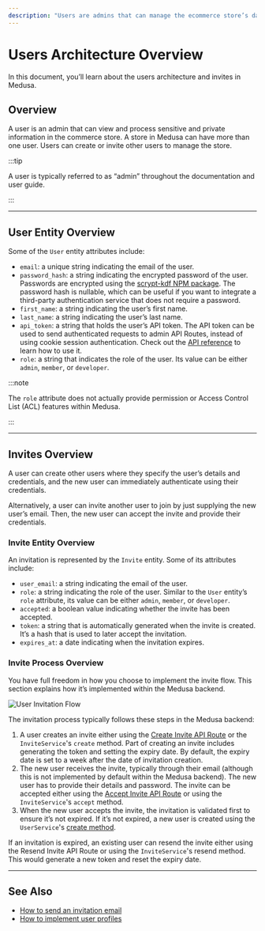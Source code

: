 ```yaml
---
description: "Users are admins that can manage the ecommerce store’s data and operations. Learn about the available features and guides."
---
```


# Users Architecture Overview

In this document, you’ll learn about the users architecture and invites in Medusa.

## Overview

A user is an admin that can view and process sensitive and private information in the commerce store. A store in Medusa can have more than one user. Users can create or invite other users to manage the store.

:::tip

A user is typically referred to as “admin” throughout the documentation and user guide.

:::

---

## User Entity Overview

Some of the `User` entity attributes include:

- `email`: a unique string indicating the email of the user.
- `password_hash`: a string indicating the encrypted password of the user. Passwords are encrypted using the [scrypt-kdf NPM package](https://www.npmjs.com/package/scrypt-kdf). The password hash is nullable, which can be useful if you want to integrate a third-party authentication service that does not require a password.
- `first_name`: a string indicating the user’s first name.
- `last_name`: a string indicating the user’s last name.
- `api_token`: a string that holds the user’s API token. The API token can be used to send authenticated requests to admin API Routes, instead of using cookie session authentication. Check out the [API reference](https://docs.medusajs.com/api/admin#authentication) to learn how to use it.
- `role`: a string that indicates the role of the user. Its value can be either `admin`, `member`, or `developer`.

:::note

The `role` attribute does not actually provide permission or Access Control List (ACL) features within Medusa.

:::

---

## Invites Overview

A user can create other users where they specify the user’s details and credentials, and the new user can immediately authenticate using their credentials.

Alternatively, a user can invite another user to join by just supplying the new user’s email. Then, the new user can accept the invite and provide their credentials.

### Invite Entity Overview

An invitation is represented by the `Invite` entity. Some of its attributes include:

- `user_email`: a string indicating the email of the user.
- `role`: a string indicating the role of the user. Similar to the `User` entity’s `role` attribute, its value can be either `admin`, `member`, or `developer`.
- `accepted`: a boolean value indicating whether the invite has been accepted.
- `token`: a string that is automatically generated when the invite is created. It’s a hash that is used to later accept the invitation.
- `expires_at`: a date indicating when the invitation expires.

### Invite Process Overview

You have full freedom in how you choose to implement the invite flow. This section explains how it’s implemented within the Medusa backend.

![User Invitation Flow](https://res.cloudinary.com/dza7lstvk/image/upload/v1683100772/Medusa%20Docs/Diagrams/invite-flow_gm4hkb.jpg)

The invitation process typically follows these steps in the Medusa backend:

1. A user creates an invite either using the [Create Invite API Route](https://docs.medusajs.com/api/admin#invites_postinvites) or the `InviteService`'s `create` method. Part of creating an invite includes generating the token and setting the expiry date. By default, the expiry date is set to a week after the date of invitation creation.
2. The new user receives the invite, typically through their email (although this is not implemented by default within the Medusa backend). The new user has to provide their details and password. The invite can be accepted either using the [Accept Invite API Route](https://docs.medusajs.com/api/admin#invites_postinvitesinviteaccept) or using the `InviteService`'s `accept` method.
3. When the new user accepts the invite, the invitation is validated first to ensure it’s not expired. If it’s not expired, a new user is created using the `UserService`'s [create method](../../references/services/classes/services.UserService.mdx#create).

If an invitation is expired, an existing user can resend the invite either using the Resend Invite API Route or using the `InviteService`'s resend method. This would generate a new token and reset the expiry date.

---

## See Also

- [How to send an invitation email](./backend/send-invite.md)
- [How to implement user profiles](./admin/manage-profile.mdx)
